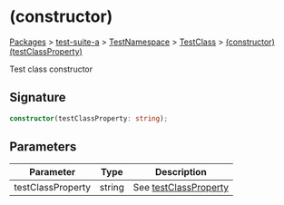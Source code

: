 # (constructor)

[Packages](/) > [test-suite-a](/test-suite-a/) > [TestNamespace](/test-suite-a/testnamespace-namespace/) > [TestClass](/test-suite-a/testnamespace-namespace/testclass-class/) > [(constructor)(testClassProperty)](/test-suite-a/testnamespace-namespace/testclass-class/_constructor_-constructor)

Test class constructor

<a id="_constructor_-signature"></a>

## Signature

```typescript
constructor(testClassProperty: string);
```

<a id="_constructor_-parameters"></a>

## Parameters

| Parameter | Type | Description |
| - | - | - |
| testClassProperty | string | See [testClassProperty](/test-suite-a/testclass-class/testclassproperty-property) |
